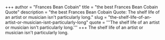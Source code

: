 +++
author = "Frances Bean Cobain"
title = "the best Frances Bean Cobain Quote"
description = "the best Frances Bean Cobain Quote: The shelf life of an artist or musician isn't particularly long."
slug = "the-shelf-life-of-an-artist-or-musician-isnt-particularly-long"
quote = '''The shelf life of an artist or musician isn't particularly long.'''
+++
The shelf life of an artist or musician isn't particularly long.
